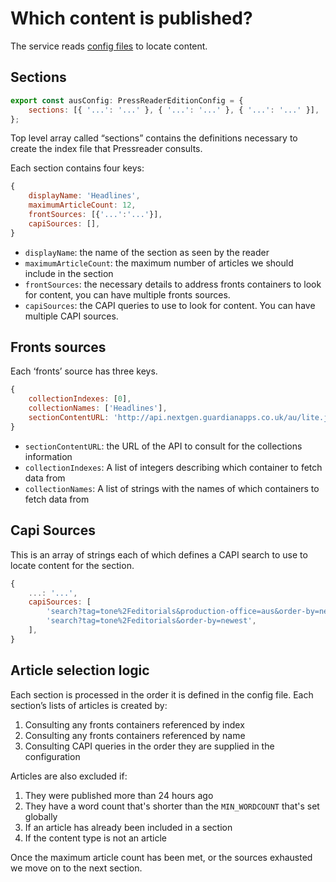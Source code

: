 # Which content is published?

The service reads [config files](https://github.com/guardian/pressreader/tree/main/packages/pressreader/src/editionConfigs) to locate content.

## Sections

```js
export const ausConfig: PressReaderEditionConfig = {
	sections: [{ '...': '...' }, { '...': '...' }, { '...': '...' }],
};
```

Top level array called “sections” contains the definitions necessary to create the index file that Pressreader consults.

Each section contains four keys:

```js
{
    displayName: 'Headlines',
	maximumArticleCount: 12,
	frontSources: [{'...':'...'}],
    capiSources: [],
}
```

- `displayName`: the name of the section as seen by the reader
- `maximumArticleCount`: the maximum number of articles we should include in the section
- `frontSources`: the necessary details to address fronts containers to look for content, you can have multiple fronts sources.
- `capiSources`: the CAPI queries to use to look for content. You can have multiple CAPI sources.

## Fronts sources

Each ‘fronts’ source has three keys.

```js
{
    collectionIndexes: [0],
    collectionNames: ['Headlines'],
    sectionContentURL: 'http://api.nextgen.guardianapps.co.uk/au/lite.json',
}
```

- `sectionContentURL`: the URL of the API to consult for the collections information
- `collectionIndexes`: A list of integers describing which container to fetch data from
- `collectionNames`: A list of strings with the names of which containers to fetch data from

## Capi Sources

This is an array of strings each of which defines a CAPI search to use to locate content for the section.

```js
{
    ...: '...',
    capiSources: [
        'search?tag=tone%2Feditorials&production-office=aus&order-by=newest',
        'search?tag=tone%2Feditorials&order-by=newest',
    ],
}
```

## Article selection logic

Each section is processed in the order it is defined in the config file. Each section’s lists of articles is created by:

1. Consulting any fronts containers referenced by index
1. Consulting any fronts containers referenced by name
1. Consulting CAPI queries in the order they are supplied in the configuration

Articles are also excluded if:

1. They were published more than 24 hours ago
1. They have a word count that's shorter than the `MIN_WORDCOUNT` that's set globally
1. If an article has already been included in a section
1. If the content type is not an article

Once the maximum article count has been met, or the sources exhausted we move on to the next section.
